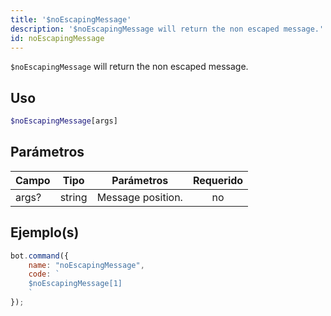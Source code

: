 ```yaml
---
title: '$noEscapingMessage'
description: '$noEscapingMessage will return the non escaped message.'
id: noEscapingMessage
---
```


`$noEscapingMessage` will return the non escaped message.

## Uso

```php
$noEscapingMessage[args]
```

## Parámetros

| Campo | Tipo   | Parámetros        | Requerido |
| ----- | ------ | ----------------- |:---------:|
| args? | string | Message position. |    no     |

## Ejemplo(s)

```javascript
bot.command({
    name: "noEscapingMessage",
    code: `
    $noEscapingMessage[1]
    `
});
```